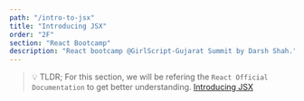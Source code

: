 ```yaml
---
path: "/intro-to-jsx"
title: "Introducing JSX"
order: "2F"
section: "React Bootcamp"
description: "React bootcamp @GirlScript-Gujarat Summit by Darsh Shah."
---
```


> 💡 TLDR; For this section, we will be refering the `React Official Documentation` to get better understanding. [Introducing JSX](https://reactjs.org/docs/introducing-jsx.html)

